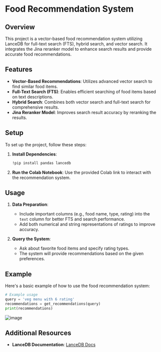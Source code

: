 

# Food Recommendation System

## Overview

This project is a vector-based food recommendation system utilizing LanceDB for full-text search (FTS), hybrid search, and vector search. It integrates the Jina reranker model to enhance search results and provide accurate food recommendations.

## Features

- **Vector-Based Recommendations**: Utilizes advanced vector search to find similar food items.
- **Full-Text Search (FTS)**: Enables efficient searching of food items based on text descriptions.
- **Hybrid Search**: Combines both vector search and full-text search for comprehensive results.
- **Jina Reranker Model**: Improves search result accuracy by reranking the results.

## Setup

To set up the project, follow these steps:

1. **Install Dependencies**:
   ```sh
   !pip install pandas lancedb
   ```

2. **Run the Colab Notebook**: Use the provided Colab link to interact with the recommendation system.

## Usage

1. **Data Preparation**:
   - Include important columns (e.g., food name, type, rating) into the `text` column for better FTS and search performance.
   - Add both numerical and string representations of ratings to improve accuracy.

2. **Query the System**:
   - Ask about favorite food items and specify rating types.
   - The system will provide recommendations based on the given preferences.

## Example

Here's a basic example of how to use the food recommendation system:

```python
# Example usage
query = 'veg menu with 6 rating'
recommendations = get_recommendations(query)
print(recommendations)
```

![image](https://github.com/user-attachments/assets/487ef4b3-484d-44fe-b0c2-a34b491d629a)

## Additional Resources

- **LanceDB Documentation**: [LanceDB Docs](https://lancedb.github.io/lancedb/)

